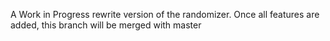 A Work in Progress rewrite version of the randomizer. Once all features are added, this branch will be merged with master

